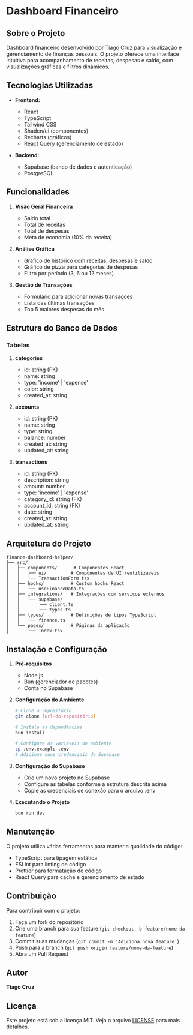 # Dashboard Financeiro

## Sobre o Projeto

Dashboard financeiro desenvolvido por Tiago Cruz para visualização e gerenciamento de finanças pessoais. O projeto oferece uma interface intuitiva para acompanhamento de receitas, despesas e saldo, com visualizações gráficas e filtros dinâmicos.

## Tecnologias Utilizadas

- **Frontend:**
  - React
  - TypeScript
  - Tailwind CSS
  - Shadcn/ui (componentes)
  - Recharts (gráficos)
  - React Query (gerenciamento de estado)

- **Backend:**
  - Supabase (banco de dados e autenticação)
  - PostgreSQL

## Funcionalidades

1. **Visão Geral Financeira**
   - Saldo total
   - Total de receitas
   - Total de despesas
   - Meta de economia (10% da receita)

2. **Análise Gráfica**
   - Gráfico de histórico com receitas, despesas e saldo
   - Gráfico de pizza para categorias de despesas
   - Filtro por período (3, 6 ou 12 meses)

3. **Gestão de Transações**
   - Formulário para adicionar novas transações
   - Lista das últimas transações
   - Top 5 maiores despesas do mês

## Estrutura do Banco de Dados

### Tabelas

1. **categories**
   - id: string (PK)
   - name: string
   - type: 'income' | 'expense'
   - color: string
   - created_at: string

2. **accounts**
   - id: string (PK)
   - name: string
   - type: string
   - balance: number
   - created_at: string
   - updated_at: string

3. **transactions**
   - id: string (PK)
   - description: string
   - amount: number
   - type: 'income' | 'expense'
   - category_id: string (FK)
   - account_id: string (FK)
   - date: string
   - created_at: string
   - updated_at: string

## Arquitetura do Projeto

```
finance-dashboard-helper/
├── src/
│   ├── components/      # Componentes React
│   │   ├── ui/         # Componentes de UI reutilizáveis
│   │   └── TransactionForm.tsx
│   ├── hooks/          # Custom hooks React
│   │   └── useFinanceData.ts
│   ├── integrations/   # Integrações com serviços externos
│   │   └── supabase/
│   │       ├── client.ts
│   │       └── types.ts
│   ├── types/          # Definições de tipos TypeScript
│   │   └── finance.ts
│   └── pages/          # Páginas da aplicação
│       └── Index.tsx
```

## Instalação e Configuração

1. **Pré-requisitos**
   - Node.js
   - Bun (gerenciador de pacotes)
   - Conta no Supabase

2. **Configuração do Ambiente**
   ```bash
   # Clone o repositório
   git clone [url-do-repositório]

   # Instale as dependências
   bun install

   # Configure as variáveis de ambiente
   cp .env.example .env
   # Adicione suas credenciais do Supabase
   ```

3. **Configuração do Supabase**
   - Crie um novo projeto no Supabase
   - Configure as tabelas conforme a estrutura descrita acima
   - Copie as credenciais de conexão para o arquivo .env

4. **Executando o Projeto**
   ```bash
   bun run dev
   ```

## Manutenção

O projeto utiliza várias ferramentas para manter a qualidade do código:

- TypeScript para tipagem estática
- ESLint para linting de código
- Prettier para formatação de código
- React Query para cache e gerenciamento de estado

## Contribuição

Para contribuir com o projeto:

1. Faça um fork do repositório
2. Crie uma branch para sua feature (`git checkout -b feature/nome-da-feature`)
3. Commit suas mudanças (`git commit -m 'Adiciona nova feature'`)
4. Push para a branch (`git push origin feature/nome-da-feature`)
5. Abra um Pull Request

## Autor

**Tiago Cruz**

## Licença

Este projeto está sob a licença MIT. Veja o arquivo [LICENSE](LICENSE) para mais detalhes.
